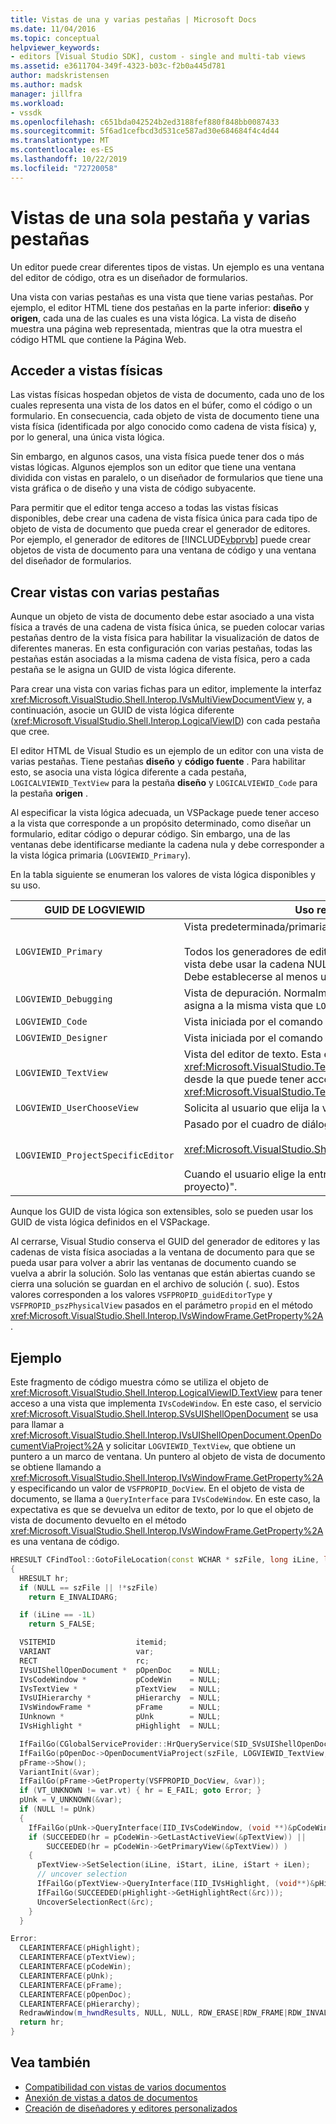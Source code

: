 ```yaml
---
title: Vistas de una y varias pestañas | Microsoft Docs
ms.date: 11/04/2016
ms.topic: conceptual
helpviewer_keywords:
- editors [Visual Studio SDK], custom - single and multi-tab views
ms.assetid: e3611704-349f-4323-b03c-f2b0a445d781
author: madskristensen
ms.author: madsk
manager: jillfra
ms.workload:
- vssdk
ms.openlocfilehash: c651bda042524b2ed3188fef880f848bb0087433
ms.sourcegitcommit: 5f6ad1cefbcd3d531ce587ad30e684684f4c4d44
ms.translationtype: MT
ms.contentlocale: es-ES
ms.lasthandoff: 10/22/2019
ms.locfileid: "72720058"
---
```

# <a name="single-and-multi-tab-views"></a>Vistas de una sola pestaña y varias pestañas
Un editor puede crear diferentes tipos de vistas. Un ejemplo es una ventana del editor de código, otra es un diseñador de formularios.

 Una vista con varias pestañas es una vista que tiene varias pestañas. Por ejemplo, el editor HTML tiene dos pestañas en la parte inferior: **diseño** y **origen**, cada una de las cuales es una vista lógica. La vista de diseño muestra una página web representada, mientras que la otra muestra el código HTML que contiene la Página Web.

## <a name="accessing-physical-views"></a>Acceder a vistas físicas
 Las vistas físicas hospedan objetos de vista de documento, cada uno de los cuales representa una vista de los datos en el búfer, como el código o un formulario. En consecuencia, cada objeto de vista de documento tiene una vista física (identificada por algo conocido como cadena de vista física) y, por lo general, una única vista lógica.

 Sin embargo, en algunos casos, una vista física puede tener dos o más vistas lógicas. Algunos ejemplos son un editor que tiene una ventana dividida con vistas en paralelo, o un diseñador de formularios que tiene una vista gráfica o de diseño y una vista de código subyacente.

 Para permitir que el editor tenga acceso a todas las vistas físicas disponibles, debe crear una cadena de vista física única para cada tipo de objeto de vista de documento que pueda crear el generador de editores. Por ejemplo, el generador de editores de [!INCLUDE[vbprvb](../code-quality/includes/vbprvb_md.md)] puede crear objetos de vista de documento para una ventana de código y una ventana del diseñador de formularios.

## <a name="creating-multi-tabbed-views"></a>Crear vistas con varias pestañas
 Aunque un objeto de vista de documento debe estar asociado a una vista física a través de una cadena de vista física única, se pueden colocar varias pestañas dentro de la vista física para habilitar la visualización de datos de diferentes maneras. En esta configuración con varias pestañas, todas las pestañas están asociadas a la misma cadena de vista física, pero a cada pestaña se le asigna un GUID de vista lógica diferente.

 Para crear una vista con varias fichas para un editor, implemente la interfaz <xref:Microsoft.VisualStudio.Shell.Interop.IVsMultiViewDocumentView> y, a continuación, asocie un GUID de vista lógica diferente (<xref:Microsoft.VisualStudio.Shell.Interop.LogicalViewID>) con cada pestaña que cree.

 El editor HTML de Visual Studio es un ejemplo de un editor con una vista de varias pestañas. Tiene pestañas **diseño** y **código fuente** . Para habilitar esto, se asocia una vista lógica diferente a cada pestaña, `LOGICALVIEWID_TextView` para la pestaña **diseño** y `LOGICALVIEWID_Code` para la pestaña **origen** .

 Al especificar la vista lógica adecuada, un VSPackage puede tener acceso a la vista que corresponde a un propósito determinado, como diseñar un formulario, editar código o depurar código. Sin embargo, una de las ventanas debe identificarse mediante la cadena nula y debe corresponder a la vista lógica primaria (`LOGVIEWID_Primary`).

 En la tabla siguiente se enumeran los valores de vista lógica disponibles y su uso.

|GUID DE LOGVIEWID|Uso recomendado|
|--------------------|---------------------|
|`LOGVIEWID_Primary`|Vista predeterminada/primaria del generador de editores.<br /><br /> Todos los generadores de editores deben admitir este valor. Esta vista debe usar la cadena NULL como su cadena de vista física. Debe establecerse al menos una vista lógica en este valor.|
|`LOGVIEWID_Debugging`|Vista de depuración. Normalmente, `LOGVIEWID_Debugging` se asigna a la misma vista que `LOGVIEWID_Code`.|
|`LOGVIEWID_Code`|Vista iniciada por el comando **Ver código** .|
|`LOGVIEWID_Designer`|Vista iniciada por el comando **Ver formulario** .|
|`LOGVIEWID_TextView`|Vista del editor de texto. Esta es la vista que devuelve <xref:Microsoft.VisualStudio.TextManager.Interop.IVsCodeWindow>, desde la que puede tener acceso a <xref:Microsoft.VisualStudio.TextManager.Interop.IVsTextView>.|
|`LOGVIEWID_UserChooseView`|Solicita al usuario que elija la vista que se va a usar.|
|`LOGVIEWID_ProjectSpecificEditor`|Pasado por el cuadro de diálogo **abrir con**<br /><br /> <xref:Microsoft.VisualStudio.Shell.Interop.IVsProject.OpenItem%2A><br /><br /> Cuando el usuario elige la entrada "(editor predeterminado del proyecto)".|

 Aunque los GUID de vista lógica son extensibles, solo se pueden usar los GUID de vista lógica definidos en el VSPackage.

 Al cerrarse, Visual Studio conserva el GUID del generador de editores y las cadenas de vista física asociadas a la ventana de documento para que se pueda usar para volver a abrir las ventanas de documento cuando se vuelva a abrir la solución. Solo las ventanas que están abiertas cuando se cierra una solución se guardan en el archivo de solución (. suo). Estos valores corresponden a los valores `VSFPROPID_guidEditorType` y `VSFPROPID_pszPhysicalView` pasados en el parámetro `propid` en el método <xref:Microsoft.VisualStudio.Shell.Interop.IVsWindowFrame.GetProperty%2A>.

## <a name="example"></a>Ejemplo
 Este fragmento de código muestra cómo se utiliza el objeto de <xref:Microsoft.VisualStudio.Shell.Interop.LogicalViewID.TextView> para tener acceso a una vista que implementa `IVsCodeWindow`. En este caso, el servicio <xref:Microsoft.VisualStudio.Shell.Interop.SVsUIShellOpenDocument> se usa para llamar a <xref:Microsoft.VisualStudio.Shell.Interop.IVsUIShellOpenDocument.OpenDocumentViaProject%2A> y solicitar `LOGVIEWID_TextView`, que obtiene un puntero a un marco de ventana. Un puntero al objeto de vista de documento se obtiene llamando a <xref:Microsoft.VisualStudio.Shell.Interop.IVsWindowFrame.GetProperty%2A> y especificando un valor de `VSFPROPID_DocView`. En el objeto de vista de documento, se llama a `QueryInterface` para `IVsCodeWindow`. En este caso, la expectativa es que se devuelva un editor de texto, por lo que el objeto de vista de documento devuelto en el método <xref:Microsoft.VisualStudio.Shell.Interop.IVsWindowFrame.GetProperty%2A> es una ventana de código.

```cpp
HRESULT CFindTool::GotoFileLocation(const WCHAR * szFile, long iLine, long iStart, long iLen)
{
  HRESULT hr;
  if (NULL == szFile || !*szFile)
    return E_INVALIDARG;

  if (iLine == -1L)
    return S_FALSE;

  VSITEMID                  itemid;
  VARIANT                   var;
  RECT                      rc;
  IVsUIShellOpenDocument *  pOpenDoc    = NULL;
  IVsCodeWindow *           pCodeWin    = NULL;
  IVsTextView *             pTextView   = NULL;
  IVsUIHierarchy *          pHierarchy  = NULL;
  IVsWindowFrame *          pFrame      = NULL;
  IUnknown *                pUnk        = NULL;
  IVsHighlight *            pHighlight  = NULL;

  IfFailGo(CGlobalServiceProvider::HrQueryService(SID_SVsUIShellOpenDocument, IID_IVsUIShellOpenDocument, (void **)&pOpenDoc));
  IfFailGo(pOpenDoc->OpenDocumentViaProject(szFile, LOGVIEWID_TextView, NULL, &pHierarchy, &itemid, &pFrame));
  pFrame->Show();
  VariantInit(&var);
  IfFailGo(pFrame->GetProperty(VSFPROPID_DocView, &var));
  if (VT_UNKNOWN != var.vt) { hr = E_FAIL; goto Error; }
  pUnk = V_UNKNOWN(&var);
  if (NULL != pUnk)
  {
    IfFailGo(pUnk->QueryInterface(IID_IVsCodeWindow, (void **)&pCodeWin));
    if (SUCCEEDED(hr = pCodeWin->GetLastActiveView(&pTextView)) ||
        SUCCEEDED(hr = pCodeWin->GetPrimaryView(&pTextView)) )
    {
      pTextView->SetSelection(iLine, iStart, iLine, iStart + iLen);
      // uncover selection
      IfFailGo(pTextView->QueryInterface(IID_IVsHighlight, (void**)&pHighlight));
      IfFailGo(SUCCEEDED(pHighlight->GetHighlightRect(&rc)));
      UncoverSelectionRect(&rc);
    }
  }

Error:
  CLEARINTERFACE(pHighlight);
  CLEARINTERFACE(pTextView);
  CLEARINTERFACE(pCodeWin);
  CLEARINTERFACE(pUnk);
  CLEARINTERFACE(pFrame);
  CLEARINTERFACE(pOpenDoc);
  CLEARINTERFACE(pHierarchy);
  RedrawWindow(m_hwndResults, NULL, NULL, RDW_ERASE|RDW_FRAME|RDW_INVALIDATE|RDW_ALLCHILDREN);
  return hr;
}
```

## <a name="see-also"></a>Vea también
- [Compatibilidad con vistas de varios documentos](../extensibility/supporting-multiple-document-views.md)
- [Anexión de vistas a datos de documentos](../extensibility/how-to-attach-views-to-document-data.md)
- [Creación de diseñadores y editores personalizados](../extensibility/creating-custom-editors-and-designers.md)